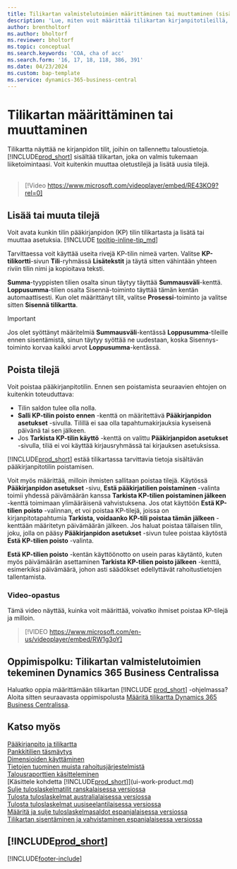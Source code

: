 ```yaml
---
title: Tilikartan valmistelutoimien määrittäminen tai muuttaminen (sisältää videon)
description: 'Lue, miten voit määrittää tilikartan kirjanpitotileillä, joihin on tallennettu taloustietoja.'
author: brentholtorf
ms.author: bholtorf
ms.reviewer: bholtorf
ms.topic: conceptual
ms.search.keywords: 'COA, cha of acc'
ms.search.form: '16, 17, 18, 118, 386, 391'
ms.date: 04/23/2024
ms.custom: bap-template
ms.service: dynamics-365-business-central
---
```

# <a name="set-up-or-change-the-chart-of-accounts"></a>Tilikartan määrittäminen tai muuttaminen

Tilikartta näyttää ne kirjanpidon tilit, joihin on tallennettu taloustietoja. [!INCLUDE[prod_short](includes/prod_short.md)] sisältää tilikartan, joka on valmis tukemaan liiketoimintaasi. Voit kuitenkin muuttaa oletustilejä ja lisätä uusia tilejä.
<br><br>  

> [!Video https://www.microsoft.com/videoplayer/embed/RE43KO9?rel=0]

## <a name="add-or-change-accounts"></a>Lisää tai muuta tilejä

Voit avata kunkin tilin pääkirjanpidon (KP) tilin tilikartasta ja lisätä tai muuttaa asetuksia. [!INCLUDE [tooltip-inline-tip_md](includes/tooltip-inline-tip_md.md)] 

Tarvittaessa voit käyttää useita rivejä KP-tilin nimeä varten. Valitse **KP-tilikortti**-sivun **Tili**-ryhmässä **Lisätekstit** ja täytä sitten vähintään yhteen riviin tilin nimi ja kopioitava teksti.  

**Summa**-tyyppisten tilien osalta sinun täytyy täyttää **Summausväli**-kenttä. **Loppusumma**-tilien osalta Sisennä-toiminto täyttää tämän kentän automaattisesti. Kun olet määrittänyt tilit, valitse **Prosessi**-toiminto ja valitse sitten **Sisennä tilikartta**.  

> [!IMPORTANT]
> Jos olet syöttänyt määritelmiä **Summausväli**-kentässä **Loppusumma**-tileille ennen sisentämistä, sinun täytyy syöttää ne uudestaan, koska Sisennys-toiminto korvaa kaikki arvot **Loppusumma**-kentässä.

## <a name="delete-accounts"></a>Poista tilejä

Voit poistaa pääkirjanpitotilin. Ennen sen poistamista seuraavien ehtojen on kuitenkin toteuduttava:  

* Tilin saldon tulee olla nolla.  
* **Salli KP-tilin poisto ennen** -kenttä on määritettävä **Pääkirjanpidon asetukset** -sivulla. Tilillä ei saa olla tapahtumakirjauksia kyseisenä päivänä tai sen jälkeen.  
* Jos **Tarkista KP-tilin käyttö** -kenttä on valittu **Pääkirjanpidon asetukset** -sivulla, tiliä ei voi käyttää kirjausryhmässä tai kirjauksen asetuksissa.  

[!INCLUDE[prod_short](includes/prod_short.md)] estää tilikartassa tarvittavia tietoja sisältävän pääkirjanpitotilin poistamisen.  

Voit myös määrittää, milloin ihmisten sallitaan poistaa tilejä. Käytössä **Pääkirjanpidon asetukset** -sivu, **Estä pääkirjatilien poistaminen** -valinta toimii yhdessä päivämäärän kanssa **Tarkista KP-tilien poistaminen jälkeen** -kenttä toimimaan ylimääräisenä vahvistuksena. Jos otat käyttöön **Estä KP-tilien poisto** -valinnan, et voi poistaa KP-tilejä, joissa on kirjanpitotapahtumia **Tarkista, voidaanko KP-tili poistaa tämän jälkeen** -kenttään määritetyn päivämäärän jälkeen. Jos haluat poistaa tällaisen tilin, joku, jolla on pääsy **Pääkirjanpidon asetukset** -sivun tulee poistaa käytöstä **Estä KP-tilien poisto** -valinta.  

**Estä KP-tilien poisto** -kentän käyttöönotto on usein paras käytäntö, kuten myös päivämäärän asettaminen **Tarkista KP-tilien poisto jälkeen** -kenttä, esimerkiksi päivämäärä, johon asti säädökset edellyttävät rahoitustietojen tallentamista.  

### <a name="video-guidance"></a>Video-opastus

Tämä video näyttää, kuinka voit määrittää, voivatko ihmiset poistaa KP-tilejä ja milloin.

>[!VIDEO https://www.microsoft.com/en-us/videoplayer/embed/RW1g3oY]

## <a name="learning-path-set-up-the-chart-of-accounts-in-dynamics-365-business-central"></a>Oppimispolku: Tilikartan valmistelutoimien tekeminen Dynamics 365 Business Centralissa

Haluatko oppia määrittämään tilikartan [!INCLUDE [prod_short](includes/prod_short.md)] -ohjelmassa? Aloita sitten seuraavasta oppimispolusta [Määritä tilikartta Dynamics 365 Business Centralissa](/training/modules/chart-accounts-dynamics-365-business-central).

## <a name="see-also"></a>Katso myös

[Pääkirjanpito ja tilikartta](finance-general-ledger.md)  
[Pankkitilien täsmäytys](bank-manage-bank-accounts.md)  
[Dimensioiden käyttäminen](finance-dimensions.md)  
[Tietojen tuominen muista rahoitusjärjestelmistä](across-import-data-configuration-packages.md)  
[Talousraporttien käsitteleminen](bi-how-work-account-schedule.md)  
[Käsittele kohdetta [!INCLUDE[prod_short](includes/prod_short.md)]](ui-work-product.md)  
[Sulje tuloslaskelmatilit ranskalaisessa versiossa](LocalFunctionality/France/how-to-close-income-statement-accounts.md)  
[Tulosta tuloslaskelmat australialaisessa versiossa](LocalFunctionality/Australia/how-to-print-income-statements.md)  
[Tulosta tuloslaskelmat uusiseelantilaisessa versiossa](LocalFunctionality/NewZealand/how-to-print-income-statements.md)  
[Määritä ja sulje tuloslaskelmasaldot espanjalaisessa versiossa](LocalFunctionality/Spain/how-to-set-up-and-close-income-statement-balances.md)  
[Tilikartan sisentäminen ja vahvistaminen espanjalaisessa versiossa](LocalFunctionality/Spain/how-to-indent-and-validate-chart-of-accounts.md)  

## [!INCLUDE[prod_short](includes/free_trial_md.md)]

[!INCLUDE[footer-include](includes/footer-banner.md)]
